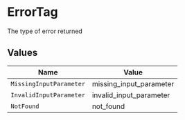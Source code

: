 # ErrorTag

The type of error returned


## Values

| Name                    | Value                   |
| ----------------------- | ----------------------- |
| `MissingInputParameter` | missing_input_parameter |
| `InvalidInputParameter` | invalid_input_parameter |
| `NotFound`              | not_found               |